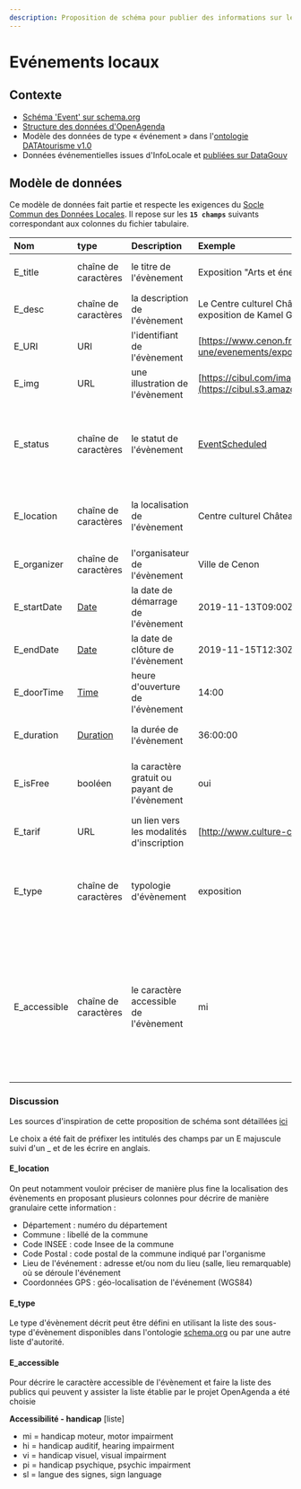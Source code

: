 ```yaml
---
description: Proposition de schéma pour publier des informations sur les évènements locaux
---
```


# Evénements locaux

## Contexte <a id="contexte"></a>

* [Schéma 'Event' sur schema.org](https://schema.org/Event)
* [Structure des données d'OpenAgenda](https://openagenda.zendesk.com/hc/fr/articles/115002665145-Structure-des-donn%C3%A9es)
* Modèle des données de type « événement » dans l'[ontologie DATAtourisme v1.0](https://framagit.org/datatourisme/ontology/tree/master/Documentation)
* Données événementielles issues d'InfoLocale et [publiées sur DataGouv](https://www.data.gouv.fr/fr/organizations/infolocale/)

## Modèle de données <a id="modele-de-donnees"></a>

Ce modèle de données fait partie et respecte les exigences du [Socle Commun des Données Locales](../../recommandations-relatives-aux-jeux-de-donnees.md). Il repose sur les  **`15 champs`** suivants correspondant aux colonnes du fichier tabulaire.

| Nom | type | Description | Exemple | Propriétés |
| :--- | :--- | :--- | :--- | :--- |
| E\_title  | chaîne de caractères | le titre de l'évènement | Exposition "Arts et énergies renouvelables" | Valeur obligatoire, Motif : `^\d{1-256}$` |
| E\_desc | chaîne de caractères |  la description de l'évènement | Le Centre culturel Château Palmer accueille "Arts & énergies renouvelables", une exposition de Kamel Ghabte. | Valeur obligatoire, Motif : `^\d{1-256}$` |
| E\_URI | URI | l'identifiant de l'évènement | [https://www.cenon.fr/a-la-une/evenements/ex](https://www.cenon.fr/a-la-une/evenements/exposition-arts-energies-renouvelables) | Valeur obligatoire, Motif : `^\d{1-256}$` |
|  E\_img | URL | une illustration de l'évènement | [https://cibul.com/image.jpg](https://cibul.s3.amazonaws.com/a4ff8c1566664ab08abe81376aa354ba.full.image.jpg) | Valeur obligatoire, Motif : `^\d{1-256}$` |
| E\_status | chaîne de caractères | le statut de l'évènement | [EventScheduled](https://schema.org/EventScheduled) | Valeur obligatoire, Valeurs autorisées : `EventScheduled, EventCancelled, EventPostponed, EventRescheduled` |
| E\_location | chaîne de caractères | la localisation de l'évènement | Centre culturel Château Palmer | Valeur obligatoire, Motif : ^\[a-zA-Z0-9-\'\s\d\u00C0-\u00FF\]+$ |
| E\_organizer | chaîne de caractères | l'organisateur de l'évènement | Ville de Cenon | Valeur obligatoire, Motif : `^\d{1-256}$` |
| E\_startDate | [Date](https://fr.wikipedia.org/wiki/ISO_8601) | la date de démarrage de l'évènement | 2019-11-13T09:00Z | Valeur obligatoire, Motif : `^\d{1-256}$` |
| E\_endDate | [Date](https://fr.wikipedia.org/wiki/ISO_8601) | la date de clôture de l'évènement | 2019-11-15T12:30Z | Valeur obligatoire, Motif : `^\d{1-256}$` |
| E\_doorTime | [Time](http://www.w3.org/TR/xmlschema-2/#time) | heure d'ouverture de l'évènement | 14:00 | Valeur obligatoire, Motif : hh:mm:ss\[Z\|\(+\|-\)hh:mm\] |
| E\_duration | [Duration](https://fr.wikipedia.org/wiki/ISO_8601) | la durée de l'évènement | 36:00:00 | Valeur obligatoire, Motif : `^\d{1-256}$` |
| E\_isFree | booléen | la caractère gratuit ou payant de l'évènement | oui | Valeur obligatoire, Valeurs autorisées : oui, non |
| E\_tarif | URL | un lien vers les modalités d'inscription | [http://www.culture-cenon.fr/](http://www.culture-cenon.fr/) | Valeur facultative, Motif : `^\d{1-256}$` |
| E\_type | chaîne de caractères | typologie d'évènement | exposition | Valeur obligatoire, valeurs autorisées \(voir la liste des types d'évènements [schema.org](https://schema.org/Event) |
| E\_accessible | chaîne de caractères | le caractère accessible de l'évènement | mi | Valeur obligatoire, valeur autorisées : mi \(handicap moteur, hi \(handicap auditif\), vi \(handicap visuel\), pi \(handicap psychique\), sl \(langue des signes\) |

### Discussion 

Les sources d'inspiration de cette proposition de schéma sont détaillées [ici](https://mypads.framapad.org/mypads/?/mypads/group/rhizome-data-w42m4k7vf/pad/view/agenda-bh2x2r79g)

Le choix a été fait de préfixer les intitulés des champs par un E majuscule suivi d'un \_ et de les écrire en anglais.

#### E\_location

On peut notamment vouloir préciser de manière plus fine la localisation des évènements en proposant plusieurs colonnes pour décrire de manière granulaire cette information : 

* Département : numéro du département
* Commune : libellé de la commune
* Code INSEE : code Insee de la commune
* Code Postal : code postal de la commune indiqué par l'organisme
* Lieu de l'événement : adresse et/ou nom du lieu \(salle, lieu remarquable\) où se déroule l'événement
* Coordonnées GPS : géo-localisation de l'événement \(WGS84\)

#### E\_type

Le type d'évènement décrit peut être défini en utilisant la liste des sous-type d'évènement disponibles dans l'ontologie [schema.org](https://schema.org/Event) ou par une autre liste d'autorité.

#### E\_accessible

Pour décrire le caractère accessible de l'évènement et faire la liste des publics qui peuvent y assister la liste établie par le projet OpenAgenda a été choisie

**Accessibilité - handicap** \[liste\] 

* mi = handicap moteur, motor impairment
* hi = handicap auditif, hearing impairment
* vi = handicap visuel, visual impairment
* pi = handicap psychique, psychic impairment
* sl = langue des signes, sign language

